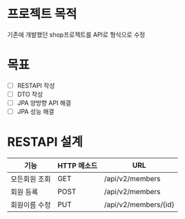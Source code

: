 # 프로젝트 목적
기존에 개발했던 shop프로젝트를 API로 형식으로 수정

# 목표
- [ ] RESTAPI 작성
- [ ] DTO 작성
- [ ] JPA 양방향 API 해결
- [ ] JPA 성능 해결

# RESTAPI 설계
| 기능 | HTTP 메소드 | URL |
|-----|------------|-----|
| 모든회원 조회 | GET |  /api/v2/members |
| 회원 등록 | POST |  /api/v2/members |
| 회원이름 수정 | PUT |  /api/v2/members/{id} |